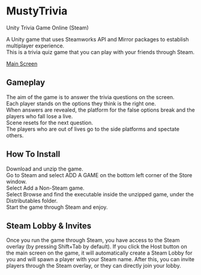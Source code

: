 # MustyTrivia  
Unity Trivia Game Online (Steam)  

A Unity game that uses Steamworks API and Mirror packages to establish multiplayer experience.   
This is a trivia quiz game that you can play with your friends through Steam.

[Main Screen](./MainScreen.png)

## Gameplay  
The aim of the game is to answer the trivia questions on the screen.  
Each player stands on the options they think is the right one.  
When answers are revealed, the platform for the false options break and the players who fall lose a live.  
Scene resets for the next question.  
The players who are out of lives go to the side platforms and spectate others.  

## How To Install  
Download and unzip the game.  
Go to Steam and select ADD A GAME on the bottom left corner of the Store window.  
Select Add a Non-Steam game.  
Select Browse and find the executable inside the unzipped game, under the Distributables folder.  
Start the game through Steam and enjoy.  

## Steam Lobby & Invites  
Once you run the game through Steam, you have access to the Steam overlay (by pressing Shift+Tab by default).
If you click the Host button on the main screen on the game, it will automatically create a Steam Lobby for you and will spawn a player with your Steam name.
After this, you can invite players through the Steam overlay, or they can directly join your lobby.
